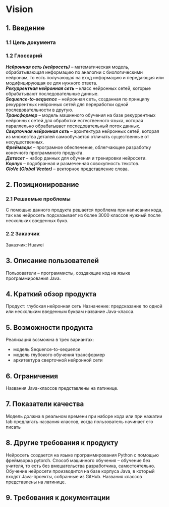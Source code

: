 # Vision
## 1. Введение
### 1.1 Цель документа

### 1.2 Глоссарий
***Нейронная сеть (нейросеть)*** – математическая модель, обрабатывающая информацию по аналогии с биологическими нейронам, то есть получающая на вход информацию и передающая или модифицирующая ее для нужного ответа.  
***Рекуррентная нейронная сеть*** – класс нейронных сетей, которые обрабатывают последовательные данные.  
***Sequence-to-sequence*** – нейронная сеть, созданная по принципу рекуррентных нейронных сетей для переработки одной последовательности в другую.  
***Трансформер*** – модель машинного обучения на базе рекуррентных нейронных сетей для обработки естественного языка, которая параллельно обрабатывает последовательный поток данных.  
***Сверточная нейронная сеть*** – архитектура нейронных сетей, которая из множества деталей самообучается отличать существенные от несущественных.  
***Фреймворк*** – програмное обеспечение, облегчающее разработку конечного программного продукта.   
***Датасет*** – набор данных для обучения и тренировки нейросети.  
***Корпус*** – подобранная и размеченная совокупность текстов.  
***GloVe (Global Vector)*** – векторное представление слова.
## 2. Позиционирование
### 2.1 Решаемые проблемы
С помощью данного продукта решается проблема при написании кода, так как нейросеть подсказывает из более 3000 классов нужный после нескольких введенных букв.
### 2.2 Заказчик
Заказчик: Huawei
## 3. Описание пользователей
Пользователи – программисты, создающие код на языке программирования Java.
## 4. Краткий обзор продукта
Продукт: глубокая нейронная сеть
Назначение: предсказание по одной или нескольким введенным буквам название Java-класса.
## 5. Возможности продукта
Реализация возможна в трех вариантах:
- модель Sequence-to-sequence
- модель глубокого обучения трансформер
- архитектура сверточной нейронной сети
## 6. Ограничения
Названия Java-классов представлены на латинице.
## 7. Показатели качества
Модель должна в реальном времени при наборе кода или при нажатии tab предлагать названия классов, когда пользователь начинает его писать
## 8. Другие требования к продукту
Нейросеть создается на языке программирования Python с помощью фреймворка pytorch. Способ машинного обучения – обучение без учителя, то есть без вмешательства разработчика, самостоятельно.
Обучение нейросети производится на базе корпуса Java, в который входят Java-проекты, собранные из GitHub. Названия классов представлены на латинице.
## 9. Требования к документации
